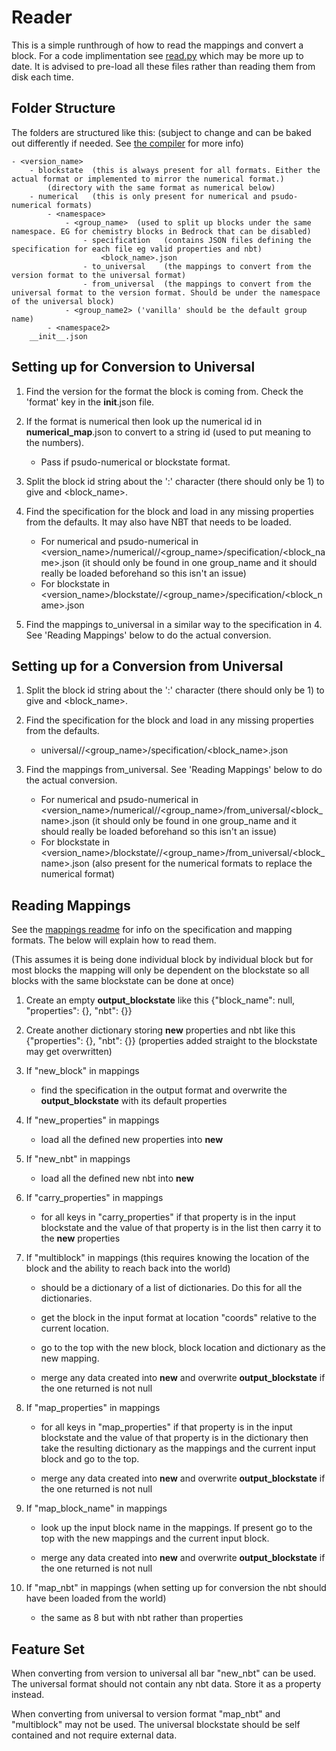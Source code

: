 # Reader

This is a simple runthrough of how to read the mappings and convert a block. For a code implimentation see [read.py](reader/read.py) which may be more up to date. It is advised to pre-load all these files rather than reading them from disk each time.


## Folder Structure
The folders are structured like this: (subject to change and can be baked out differently if needed. See [the compiler](compiler) for more info)

~~~~
- <version_name>
    - blockstate  (this is always present for all formats. Either the actual format or implemented to mirror the numerical format.)
        (directory with the same format as numerical below)
    - numerical   (this is only present for numerical and psudo-numerical formats)
        - <namespace>
            - <group_name>  (used to split up blocks under the same namespace. EG for chemistry blocks in Bedrock that can be disabled)
                - specification   (contains JSON files defining the specification for each file eg valid properties and nbt)
                    <block_name>.json
                - to_universal    (the mappings to convert from the version format to the universal format)
                - from_universal  (the mappings to convert from the universal format to the version format. Should be under the namespace of the universal block)
            - <group_name2> ('vanilla' should be the default group name)
        - <namespace2>
    __init__.json
~~~~

## Setting up for Conversion to Universal

1. Find the version for the format the block is coming from. Check the 'format' key in the __init__.json file.

2. If the format is numerical then look up the numerical id in __numerical_map__.json to convert to a string id (used to put meaning to the numbers).

    * Pass if psudo-numerical or blockstate format.
    
3. Split the block id string about the ':' character (there should only be 1) to give <namespace> and <block_name>.

4. Find the specification for the block and load in any missing properties from the defaults. It may also have NBT that needs to be loaded.
    * For numerical and psudo-numerical in <version_name>/numerical/<namespace>/<group_name>/specification/<block_name>.json (it should only be found in one group_name and it should really be loaded beforehand so this isn't an issue)
    * For blockstate in <version_name>/blockstate/<namespace>/<group_name>/specification/<block_name>.json
    
5. Find the mappings to_universal in a similar way to the specification in 4. See 'Reading Mappings' below to do the actual conversion.


## Setting up for a Conversion from Universal

1. Split the block id string about the ':' character (there should only be 1) to give <namespace> and <block_name>.

2. Find the specification for the block and load in any missing properties from the defaults.
    * universal/<namespace>/<group_name>/specification/<block_name>.json

3. Find the mappings from_universal. See 'Reading Mappings' below to do the actual conversion.
    * For numerical and psudo-numerical in <version_name>/numerical/<namespace>/<group_name>/from_universal/<block_name>.json (it should only be found in one group_name and it should really be loaded beforehand so this isn't an issue)
    * For blockstate in <version_name>/blockstate/<namespace>/<group_name>/from_universal/<block_name>.json (also present for the numerical formats to replace the numerical format)





## Reading Mappings

See the [mappings readme](mappings_readme.md) for info on the specification and mapping formats. The below will explain how to read them.

(This assumes it is being done individual block by individual block but for most blocks the mapping will only be dependent on the blockstate so all blocks with the same blockstate can be done at once)

1. Create an empty __output_blockstate__ like this {"block_name": null, "properties": {}, "nbt": {}}

2. Create another dictionary storing __new__ properties and nbt like this {"properties": {}, "nbt": {}}   (properties added straight to the blockstate may get overwritten)

3. If "new_block" in mappings

    * find the specification in the output format and overwrite the __output_blockstate__ with its default properties
    
4. If "new_properties" in mappings

    * load all the defined new properties into __new__
    
5. If "new_nbt" in mappings

    * load all the defined new nbt into __new__
    
6. If "carry_properties" in mappings

    * for all keys in "carry_properties" if that property is in the input blockstate and the value of that property is in the list then carry it to the __new__ properties

7. If "multiblock" in mappings (this requires knowing the location of the block and the ability to reach back into the world)

    * should be a dictionary of a list of dictionaries. Do this for all the dictionaries.

    * get the block in the input format at location "coords" relative to the current location.
    
    * go to the top with the new block, block location and dictionary as the new mapping.
    
    * merge any data created into __new__ and overwrite __output_blockstate__ if the one returned is not null
    
8. If "map_properties" in mappings

    * for all keys in "map_properties" if that property is in the input blockstate and the value of that property is in the dictionary then take the resulting dictionary as the mappings and the current input block and go to the top.
    
    * merge any data created into __new__ and overwrite __output_blockstate__ if the one returned is not null
    
9. If "map_block_name" in mappings

    * look up the input block name in the mappings. If present go to the top with the new mappings and the current input block.
   
    * merge any data created into __new__ and overwrite __output_blockstate__ if the one returned is not null
    
10. If "map_nbt" in mappings (when setting up for conversion the nbt should have been loaded from the world)

    * the same as 8 but with nbt rather than properties
    
## Feature Set

When converting from version to universal all bar "new_nbt" can be used. The universal format should not contain any nbt data. Store it as a property instead.

When converting from universal to version format "map_nbt" and "multiblock" may not be used. The universal blockstate should be self contained and not require external data.



